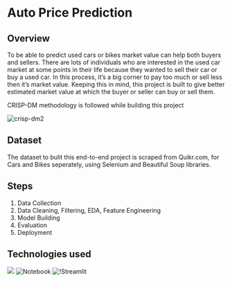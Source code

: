 # Auto Price Prediction

## Overview
To be able to predict used cars or bikes market value can help both buyers and sellers. 
There are lots of individuals who are interested in the used car market at some points in their life because they wanted to sell their car or buy a used car. In this process, it’s a big corner to pay too much or sell less then it’s market value. Keeping this in mind, this project is built to give better estimated market value at which the buyer or seller can buy or sell them.

CRISP-DM methodology is followed while building this project

![crisp-dm2](https://user-images.githubusercontent.com/100039012/207263787-aa362f1f-fda4-407e-b585-129b812e36a0.jpeg)


## Dataset
The dataset to bulit this end-to-end project is scraped from Quikr.com, for Cars and Bikes seperately, using Selenium and Beautiful Soup libraries.

## Steps
1. Data Collection
2. Data Cleaning, Filtering, EDA, Feature Engineering
3. Model Building
4. Evaluation
5. Deployment

## Technologies used 
![](https://forthebadge.com/images/badges/made-with-python.svg)
![Notebook](https://img.shields.io/badge/Notebook-Jupyter-orange)
![!Streamlit](https://static.streamlit.io/badges/streamlit_badge_black_white.svg)
